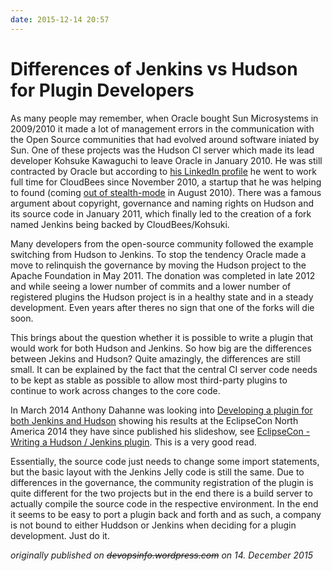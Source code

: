 ```yaml
---
date: 2015-12-14 20:57
---
```

# Differences of Jenkins vs Hudson  for Plugin Developers

As many people may remember, when Oracle bought Sun Microsystems
in 2009/2010 it made a lot of management errors in the communication
with the Open Source communities that had evolved around software
iniated by Sun. One of these projects was the Hudson CI server which
made its lead developer Kohsuke Kawaguchi to leave Oracle in 
January 2010. He was still contracted by Oracle but according to
[his LinkedIn profile](https://www.linkedin.com/in/kohsukekawaguchi)
he went to work full time for CloudBees since November 2010, a
startup that he was helping to found (coming
[out of stealth-mode](https://www.cloudbees.com/blog/welcome-cloudbees)
in August 2010). There was a famous argument about copyright,
governance and naming rights on Hudson and its source code in
January 2011, which finally led to the creation of a fork named
Jenkins being backed by CloudBees/Kohsuki.

Many developers from the open-source community followed the example
switching from Hudson to Jenkins. To stop the tendency Oracle made
a move to relinquish the governance by moving the Hudson project
to the Apache Foundation in May 2011. The donation was completed
in late 2012  and while seeing a lower number of commits and a
lower number of registered plugins the Hudson project is in a
healthy state and in a steady development. Even years after
theres no sign that one of the forks will die soon.

This brings about the question whether it is possible to write a
plugin that would work for both Hudson and Jenkins. So  how big
are the differences between Jekins and Hudson? Quite amazingly,
the differences are still small. It can be explained by the fact
that the central CI server code needs to be kept as stable as
possible to allow most third-party plugins to continue to work
across changes to the core code.

In March 2014 Anthony Dahanne was looking into
[Developing a plugin for both Jenkins and Hudson](https://blog.dahanne.net/2014/03/09/developing-a-plugin-for-both-jenkins-and-hudson/)
showing his results at the EclipseCon North America 2014
they have since published his slideshow, see
[EclipseCon -  Writing a Hudson / Jenkins plugin](https://www.eclipsecon.org/na2014/session/writing-hudson-jenkins-plugin). 
This is a very good read.

Essentially, the source code just needs to change some import
statements, but the basic layout with the Jenkins Jelly code
is still the same. Due to differences in the governance, the
community registration of the plugin is quite different for
the two projects but in the end there is a build server to
actually compile the source code in the respective environment.
In the end it seems to be easy to port a plugin back and forth
and as such, a company is not bound to either Huddson or Jenkins
when deciding for a plugin development. Just do it.

_originally published on ~~devopsinfo.wordpress.com~~ on 14. December 2015_
